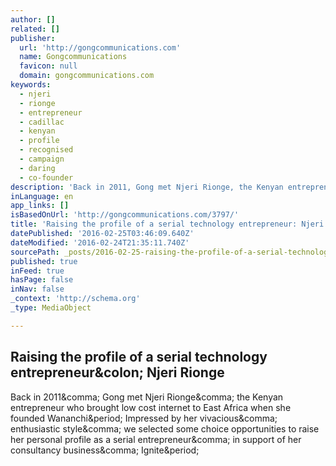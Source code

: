 ```yaml
---
author: []
related: []
publisher:
  url: 'http://gongcommunications.com'
  name: Gongcommunications
  favicon: null
  domain: gongcommunications.com
keywords:
  - njeri
  - rionge
  - entrepreneur
  - cadillac
  - kenyan
  - profile
  - recognised
  - campaign
  - daring
  - co-founder
description: 'Back in 2011, Gong met Njeri Rionge, the Kenyan entrepreneur who brought low cost internet to East Africa when she founded Wananchi. Impressed by her vivacious, enthusiastic style, we selected some choice opportunities to raise her personal profile as a serial entrepreneur, in support of her consultancy business, Ignite.'
inLanguage: en
app_links: []
isBasedOnUrl: 'http://gongcommunications.com/3797/'
title: 'Raising the profile of a serial technology entrepreneur: Njeri Rionge'
datePublished: '2016-02-25T03:46:09.640Z'
dateModified: '2016-02-24T21:35:11.740Z'
sourcePath: _posts/2016-02-25-raising-the-profile-of-a-serial-technology-entrepreneur-nje.md
published: true
inFeed: true
hasPage: false
inNav: false
_context: 'http://schema.org'
_type: MediaObject

---
```

<article style=""><h1>Raising the profile of a serial technology entrepreneur&amp;colon; Njeri Rionge</h1><p>Back in 2011&amp;comma; Gong met Njeri Rionge&amp;comma; the Kenyan entrepreneur who brought low cost internet to East Africa when she founded Wananchi&amp;period; Impressed by her vivacious&amp;comma; enthusiastic style&amp;comma; we selected some choice opportunities to raise her personal profile as a serial entrepreneur&amp;comma; in support of her consultancy business&amp;comma; Ignite&amp;period;</p></article>